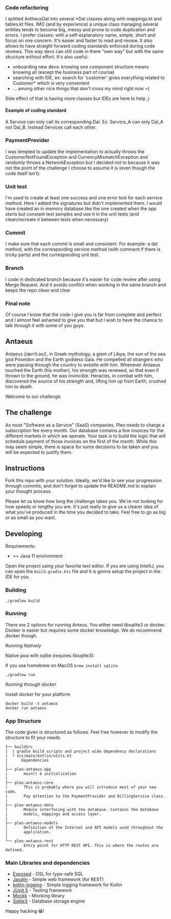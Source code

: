 ### Code refactoring
I splitted AntheusDal into several *Dal classes along with mappings.kt and tables.kt files.
IMO (and by experience) a unique class managing several entities tends to become big, messy and prone to code duplication and errors.
I prefer classes: with a self-explanatory name, simple, short and focus on one concern. It's easier and faster to read and review.
It also allows to have straight forward coding standards enforced during code reviews. This way devs can still code in there "own way"
but with the same structure without effort.
It's also useful: 
- onboarding new devs: knowing one component structure means knowing all (except the business part of course) 
- searching with IDE, ex: search for 'customer' gives everything related to Customer* which is very convenient
- ... among other nice things that don't cross my mind right now =)

Side effect of that is having more classes but IDEs are here to help ,)

#### Example of coding standard
A Service can only call its corresponding Dal. Ex: Service_A can only Dal_A not Dal_B.
Instead Services call each other.

### PaymentProvider
I was tempted to update the implementation to actually throws the CustomerNotFoundException and CurrencyMismatchException
and randomly throws a NetworkException but I decided not to because it was not the point of the challenge I choose to assume
it is (even though the code itself isn't).

### Unit test
I'm used to create at least one success and one error test for each service method. Here I added the signatures but didn't
implemented them. I would have created an in memory database like the one created when the app starts but constant test
samples and use it in the unit tests (and clean/recreate it between tests when necessary)

### Commit
I make sure that each commit is small and consistent. For example: a dal method,
with the corresponding service method (with comment if there is tricky parts) and the corresponding unit test.

### Branch
I code in dedicated branch because it's easier for code review after using Merge Request.
And it avoids conflict when working in the same branch and keeps the repo clean and clear

### Final note
Of course I know that the code I give you is far from complete and perfect and I almost feel ashamed to give you that
but I wish to have the chance to talk through it with some of you guys. 


## Antaeus

Antaeus (/ænˈtiːəs/), in Greek mythology, a giant of Libya, the son of the sea god Poseidon and the Earth goddess Gaia. He compelled all strangers who were passing through the country to wrestle with him. Whenever Antaeus touched the Earth (his mother), his strength was renewed, so that even if thrown to the ground, he was invincible. Heracles, in combat with him, discovered the source of his strength and, lifting him up from Earth, crushed him to death.

Welcome to our challenge.

## The challenge

As most "Software as a Service" (SaaS) companies, Pleo needs to charge a subscription fee every month. Our database contains a few invoices for the different markets in which we operate. Your task is to build the logic that will schedule payment of those invoices on the first of the month. While this may seem simple, there is space for some decisions to be taken and you will be expected to justify them.

## Instructions

Fork this repo with your solution. Ideally, we'd like to see your progression through commits, and don't forget to update the README.md to explain your thought process.

Please let us know how long the challenge takes you. We're not looking for how speedy or lengthy you are. It's just really to give us a clearer idea of what you've produced in the time you decided to take. Feel free to go as big or as small as you want.

## Developing

Requirements:
- \>= Java 11 environment

Open the project using your favorite text editor. If you are using IntelliJ, you can open the `build.gradle.kts` file and it is gonna setup the project in the IDE for you.

### Building

```
./gradlew build
```

### Running

There are 2 options for running Anteus. You either need libsqlite3 or docker. Docker is easier but requires some docker knowledge. We do recommend docker though.

*Running Natively*

Native java with sqlite (requires libsqlite3):

If you use homebrew on MacOS `brew install sqlite`.

```
./gradlew run
```

*Running through docker*

Install docker for your platform

```
docker build -t antaeus
docker run antaeus
```

### App Structure
The code given is structured as follows. Feel free however to modify the structure to fit your needs.
```
├── buildSrc
|  | gradle build scripts and project wide dependency declarations
|  └ src/main/kotlin/utils.kt 
|      Dependencies
|
├── pleo-antaeus-app
|       main() & initialization
|
├── pleo-antaeus-core
|       This is probably where you will introduce most of your new code.
|       Pay attention to the PaymentProvider and BillingService class.
|
├── pleo-antaeus-data
|       Module interfacing with the database. Contains the database 
|       models, mappings and access layer.
|
├── pleo-antaeus-models
|       Definition of the Internal and API models used throughout the
|       application.
|
└── pleo-antaeus-rest
        Entry point for HTTP REST API. This is where the routes are defined.
```

### Main Libraries and dependencies
* [Exposed](https://github.com/JetBrains/Exposed) - DSL for type-safe SQL
* [Javalin](https://javalin.io/) - Simple web framework (for REST)
* [kotlin-logging](https://github.com/MicroUtils/kotlin-logging) - Simple logging framework for Kotlin
* [JUnit 5](https://junit.org/junit5/) - Testing framework
* [Mockk](https://mockk.io/) - Mocking library
* [Sqlite3](https://sqlite.org/index.html) - Database storage engine

Happy hacking 😁!

